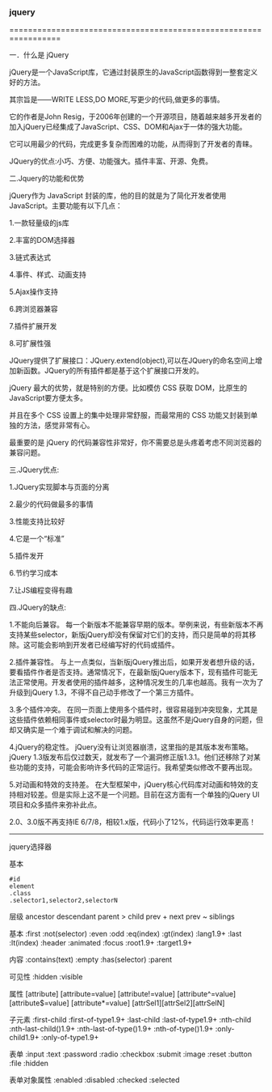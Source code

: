 ### jquery

=================================================================

一．什么是 jQuery

jQuery是一个JavaScript库，它通过封装原生的JavaScript函数得到一整套定义好的方法。

其宗旨是——WRITE LESS,DO MORE,写更少的代码,做更多的事情。

它的作者是John Resig，于2006年创建的一个开源项目，随着越来越多开发者的加入jQuery已经集成了JavaScript、CSS、DOM和Ajax于一体的强大功能。

它可以用最少的代码，完成更多复杂而困难的功能，从而得到了开发者的青睐。

JQuery的优点:小巧、方便、功能强大。插件丰富、开源、免费。


二.Jquery的功能和优势

jQuery作为 JavaScript 封装的库，他的目的就是为了简化开发者使用 JavaScript。主要功能有以下几点：


1.一款轻量级的js库

2.丰富的DOM选择器

3.链式表达式

4.事件、样式、动画支持

5.Ajax操作支持

6.跨浏览器兼容

7.插件扩展开发

8.可扩展性强

JQuery提供了扩展接口：JQuery.extend(object),可以在JQuery的命名空间上增加新函数。JQuery的所有插件都是基于这个扩展接口开发的。

jQuery 最大的优势，就是特别的方便。比如模仿 CSS 获取 DOM，比原生的 JavaScript要方便太多。

并且在多个 CSS 设置上的集中处理非常舒服，而最常用的 CSS 功能又封装到单独的方法，感觉非常有心。

最重要的是 jQuery 的代码兼容性非常好，你不需要总是头疼着考虑不同浏览器的兼容问题。


三.JQuery优点:

1.JQuery实现脚本与页面的分离

2.最少的代码做最多的事情

3.性能支持比较好

4.它是一个“标准” 

5.插件发开

6.节约学习成本

7.让JS编程变得有趣 


四.JQuery的缺点:

1.不能向后兼容。
每一个新版本不能兼容早期的版本。举例来说，有些新版本不再支持某些selector，新版jQuery却没有保留对它们的支持，而只是简单的将其移除。这可能会影响到开发者已经编写好的代码或插件。

2.插件兼容性。
与上一点类似，当新版jQuery推出后，如果开发者想升级的话，要看插件作者是否支持。通常情况下，在最新版jQuery版本下，现有插件可能无法正常使用。开发者使用的插件越多，这种情况发生的几率也越高。我有一次为了升级到jQuery 1.3，不得不自己动手修改了一个第三方插件。 

3.多个插件冲突。
在同一页面上使用多个插件时，很容易碰到冲突现象，尤其是这些插件依赖相同事件或selector时最为明显。这虽然不是jQuery自身的问题，但却又确实是一个难于调试和解决的问题。 

4.jQuery的稳定性。
jQuery没有让浏览器崩溃，这里指的是其版本发布策略。jQuery 1.3版发布后仅过数天，就发布了一个漏洞修正版1.3.1。他们还移除了对某些功能的支持，可能会影响许多代码的正常运行。我希望类似修改不要再出现。 

5.对动画和特效的支持差。
在大型框架中，jQuery核心代码库对动画和特效的支持相对较差。但是实际上这不是一个问题。目前在这方面有一个单独的jQuery UI项目和众多插件来弥补此点。

2.0、3.0版不再支持IE 6/7/8，相较1.x版，代码小了12%，代码运行效率更高！

--------------------------------------------------------------------------------------
jquery选择器

基本

```
#id
element 
.class
.selector1,selector2,selectorN 
```

层级
ancestor descendant 
parent > child 
prev + next 
prev ~ siblings 

基本
:first 
:not(selector) 
:even 
:odd 
:eq(index) 
:gt(index) 
:lang1.9+ 
:last 
:lt(index) 
:header 
:animated 
:focus 
:root1.9+ 
:target1.9+ 

内容
:contains(text) 
:empty 
:has(selector) 
:parent 

可见性
:hidden 
:visible

属性
[attribute] 
[attribute=value] 
[attribute!=value] 
[attribute^=value] 
[attribute$=value] 
[attribute*=value] 
[attrSel1][attrSel2][attrSelN]

子元素
:first-child 
:first-of-type1.9+ 
:last-child 
:last-of-type1.9+ 
:nth-child 
:nth-last-child()1.9+ 
:nth-last-of-type()1.9+ 
:nth-of-type()1.9+ 
:only-child1.9+ 
:only-of-type1.9+ 


表单
:input 
:text 
:password 
:radio 
:checkbox 
:submit 
:image 
:reset 
:button 
:file 
:hidden 

表单对象属性
:enabled 
:disabled 
:checked 
:selected 

